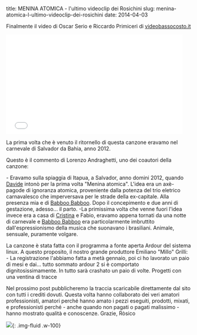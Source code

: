 title: MENINA ATOMICA - l'ultimo videoclip dei Rosichini
slug: menina-atomica-l-ultimo-videoclip-dei-rosichini
date: 2014-04-03

Finalmente il video di Oscar Serio e Riccardo Primiceri di [videobassocosto.it](http://videobassocosto.it/)

<div class="container-fluid iframe-container">
<iframe allowfullscreen="" frameborder="0" height="270" src="//www.youtube.com/embed/ks2gFKhDPZc" width="480"></iframe>
</div>


La prima volta che è venuto il ritornello di questa canzone eravamo nel carnevale di Salvador da Bahia, anno 2012.

Questo è il commento di Lorenzo Andraghetti, uno dei coautori della canzone:

\- Eravamo sulla spiaggia di Itapua, a Salvador, anno domini 2012, quando [Davide](https://www.facebook.com/davide.erdas) intonò per la prima volta "Menina atomica". L'idea era un axè\-pagode di ignoranza atomica, proveniente dalla potenza del trio eletrico carnavalesco che imperversava per le strade della ex\-capitale. Alla presenza mia e di [Babboo Babboo](https://www.facebook.com/babboomusic). Dopo il concepimento e due anni di gestazione, adesso... il parto. \-La primissima volta che venne fuori l'idea invece era a casa di [Cristina](https://www.facebook.com/cristina.macedo.583) e Fabio, eravamo appena tornati da una notte di carnevale e [Babboo Babboo](https://www.facebook.com/babboomusic) era particolarmente imbruttito dall'espressionismo della musica che suonavano i brasiliani. Animale, sensuale, puramente volgare.



La canzone è stata fatta con il programma a fonte aperta Ardour del sistema linux. A questo proposito, il nostro grande produttore Emiliano "Millo" Grilli:
\- La registrazione l'abbiamo fatta a metà gennaio, poi ci ho lavorato un paio di mesi e dai... tutto sommato ardour 2 si è comportato dignitosissimamente. In tutto sarà crashato un paio di volte. Progetti con una ventina di tracce



Nel prossimo post pubblicheremo la traccia scaricabile direttamente dal sito con tutti i crediti dovuti. Questa volta hanno collaborato dei veri amatori professionisti, amatori perché hanno amato i pezzi eseguiti, prodotti, mixati, e professionisti perché \- anche quando non pagati o pagati malissimo \- hanno mostrato qualità e conoscenze.
Grazie, Ròsico

![](/images/fetched_images/socrates.jpeg){: .img-fluid .w-100}
